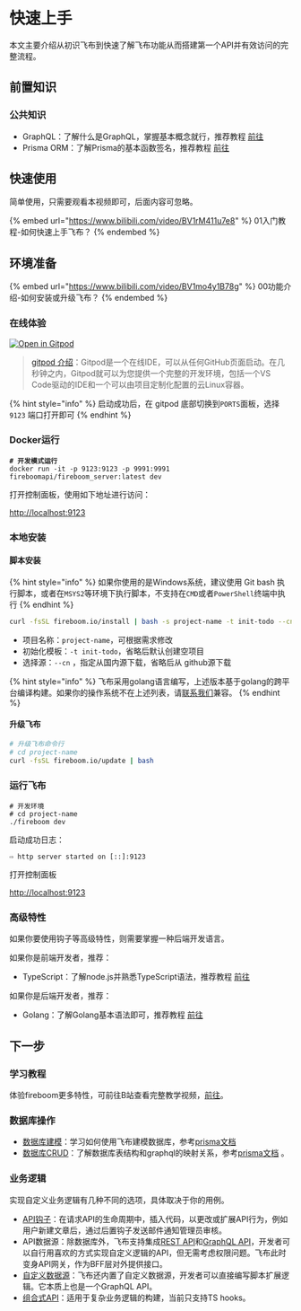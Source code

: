 # 快速上手

本文主要介绍从初识飞布到快速了解飞布功能从而搭建第一个API并有效访问的完整流程。

## 前置知识

### 公共知识

* GraphQL：了解什么是GraphQL，掌握基本概念就行，推荐教程 [前往](https://graphql.cn/learn/)
* Prisma ORM：了解Prisma的基本函数签名，推荐教程 [前往](https://www.prisma.io/docs/reference/api-reference/prisma-client-reference#findunique)

## 快速使用

简单使用，只需要观看本视频即可，后面内容可忽略。

{% embed url="https://www.bilibili.com/video/BV1rM411u7e8" %}
01入门教程-如何快速上手飞布？
{% endembed %}

## 环境准备

{% embed url="https://www.bilibili.com/video/BV1mo4y1B78g" %}
00功能介绍-如何安装或升级飞布？
{% endembed %}

### 在线体验

[![Open in Gitpod](https://gitpod.io/button/open-in-gitpod.svg)](https://gitpod.io/new/#https://github.com/fireboomio/init-todo)

> [gitpod 介绍](https://juejin.cn/post/6844903773878386701)：Gitpod是一个在线IDE，可以从任何GitHub页面启动。在几秒钟之内，Gitpod就可以为您提供一个完整的开发环境，包括一个VS Code驱动的IDE和一个可以由项目定制化配置的云Linux容器。

{% hint style="info" %}
启动成功后，在 gitpod 底部切换到`PORTS`面板，选择 `9123` 端口打开即可
{% endhint %}

### Docker运行

<pre class="language-bash"><code class="lang-bash"><strong># 开发模式运行
</strong>docker run -it -p 9123:9123 -p 9991:9991 fireboomapi/fireboom_server:latest dev 
</code></pre>

打开控制面板，使用如下地址进行访问：

[http://localhost:9123](http://localhost:9123)

### 本地安装

#### 脚本安装

{% hint style="info" %}
如果你使用的是Windows系统，建议使用 Git bash 执行脚本，或者在`MSYS2`等环境下执行脚本，不支持在`CMD`或者`PowerShell`终端中执行
{% endhint %}

```bash
curl -fsSL fireboom.io/install | bash -s project-name -t init-todo --cn
```

* 项目名称：`project-name`，可根据需求修改
* 初始化模板：`-t init-todo`，省略后默认创建空项目
* 选择源：`--cn` ，指定从国内源下载，省略后从 github源下载

{% hint style="info" %}
飞布采用golang语言编写，上述版本基于golang的跨平台编译构建。如果你的操作系统不在上述列表，请[联系我们](https://github.com/fireboomio/product-manual/discussions)兼容。
{% endhint %}

#### 升级飞布

```bash
# 升级飞布命令行
# cd project-name
curl -fsSL fireboom.io/update | bash
```

### 运行飞布

```shell
# 开发环境
# cd project-name
./fireboom dev
```

启动成功日志：

```
⇨ http server started on [::]:9123
```

打开控制面板

[http://localhost:9123](http://localhost:9123)

### 高级特性

如果你要使用钩子等高级特性，则需要掌握一种后端开发语言。

如果你是前端开发者，推荐：

* TypeScript：了解node.js并熟悉TypeScript语法，推荐教程 [前往](https://typescript.bootcss.com/tutorials/typescript-in-5-minutes.html)

如果你是后端开发者，推荐：

* Golang：了解Golang基本语法即可，推荐教程 [前往](https://www.runoob.com/go/go-tutorial.html)

## 下一步

### 学习教程

体验fireboom更多特性，可前往B站查看完整教学视频，[前往](https://space.bilibili.com/3493080529373820)。

### 数据库操作

* [数据库建模](../../ji-chu-ke-shi-hua-kai-fa/shu-ju-yuan/shu-ju-ku/shu-ju-jian-mo.md)：学习如何使用飞布建模数据库，参考[prisma文档](https://prisma.yoga/concepts/components/prisma-schema/data-model)
* [数据库CRUD](../../ji-chu-ke-shi-hua-kai-fa/gai-lan/jie-mian-gai-lan/ke-shi-hua-kai-fa.md#chao-tu-schema-mian-ban)：了解数据库表结构和graphql的映射关系，参考[prisma文档](https://prisma.yoga/concepts/components/prisma-client/crud) 。

### 业务逻辑

实现自定义业务逻辑有几种不同的选项，具体取决于你的用例。

* [API钩子](../../jin-jie-gou-zi-ji-zhi/gou-zi-ji-zhi.md)：在请求API的生命周期中，插入代码，以更改或扩展API行为，例如用户新建文章后，通过后置钩子发送邮件通知管理员审核。
* API数据源：除数据库外，飞布支持集成[REST API](../../ji-chu-ke-shi-hua-kai-fa/shu-ju-yuan/rest-api.md)和[GraphQL API](../../ji-chu-ke-shi-hua-kai-fa/shu-ju-yuan/graphql-api.md)，开发者可以自行用喜欢的方式实现自定义逻辑的API，但无需考虑权限问题。飞布此时变身API网关，作为BFF层对外提供接口。
* [自定义数据源](broken-reference/)：飞布还内置了自定义数据源，开发者可以直接编写脚本扩展逻辑。它本质上也是一个GraphQL API。
* [组合式API](../../jin-jie-gou-zi-ji-zhi/han-shu-gou-zi/zu-he-shi-api.md)：适用于复杂业务逻辑的构建，当前只支持TS hooks。
